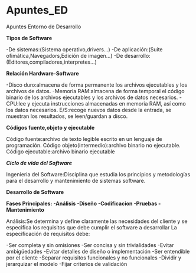 # Apuntes_ED
Apuntes Entorno de Desarrollo


__Tipos de Software__

-De sistemas:(Sistema operativo,drivers...)
-De aplicación:(Suite ofimática,Navegadors,Edición de imagen...)
-De desarrollo:(Editores,compiladores,interpretes...)

__Relación Hardware-Software__

-Disco duro:almacena de forma permanente los archivos ejecutables y los archivos de datos.
-Memoria RAM:almacena de forma temporal el código binario de los archivos ejecutables y los archivos de datos necesarios.
-CPU:lee y ejecuta instrucciones almacenadas en memoria RAM, así como los datos necesarios.
E/S:recoge nuevos datos desde la entrada, se muestran los resultados, se leen/guardan a disco.

__Códigos fuente,objeto y ejecutable__

Código fuente:archivo de texto legible escrito en un lenguaje de programación.
Código objeto(intermedio):archivo binario no ejecutable.
Código ejecutable:archivo binario ejecutable


__*Ciclo de vida del Software*__

Ingenieria del Software:Disciplina que estudia los principios y metodologías para el desarrollo y mantenimiento de sistemas software.

__Desarrollo de Software__

__Fases Principales:
-Análisis
-Diseño
-Codificacion
-Pruebas
-Mantenimiento__


Análisis:Se determina y define claramente las necesidades del cliente y se especifica los requisitos que debe cumplir el software a desarrollar
La especificación de requisitos debe:

-Ser completa y sin omisiones
-Ser concisa y sin trivialidades
-Evitar ambigüedades
-Evitar detalles de diseño o implementación
-Ser entendible por el cliente
-Separar requisitos funcionales y no funcionales
-Dividir y jerarquizar el modelo
-Fijar criterios de validación

